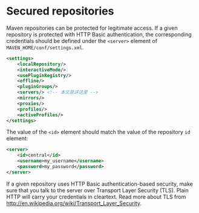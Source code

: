 # Secured repositories

Maven repositories can be protected for legitimate access. If a given repository is protected with HTTP Basic authentication, the corresponding credentials should be defined under the `<server>` element of `MAVEN_HOME/conf/settings.xml`. 

```xml
<settings>
    <localRepository/>
    <interactiveMode/>
    <usePluginRegistry/>
    <offline/>
    <pluginGroups/>
    <servers/> <!-- 本文是讲这里 -->
    <mirrors/>
    <proxies/>
    <profiles/>
    <activeProfiles/>
</settings>
```

The value of the `<id>` element should match the value of the repository `id` element:

```xml
<server>
    <id>central</id>
    <username>my_username</username>
    <password>my_password</password>
</server>
```

If a given repository uses HTTP Basic authentication-based security, make sure that you talk to the server over Transport Layer Security (TLS). Plain HTTP will carry your credentials in cleartext. Read more about TLS from http://en.wikipedia.org/wiki/Transport_Layer_Security.











